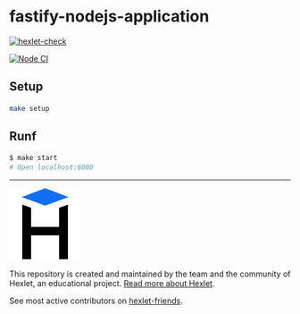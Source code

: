 # fastify-nodejs-application
[![hexlet-check](https://github.com/Disday/backend-project-6/actions/workflows/hexlet-check.yml/badge.svg)](https://github.com/Disday/backend-project-6/actions/workflows/hexlet-check.yml)

[![Node CI](https://github.com/Disday/backend-project-6/actions/workflows/nodejs.yml/badge.svg)](https://github.com/Disday/backend-project-6/actions/workflows/nodejs.yml)
## Setup

```bash
make setup
```

## Runf

```bash
$ make start
# Open localhost:6000
```

---

[![Hexlet Ltd. logo](https://raw.githubusercontent.com/Hexlet/assets/master/images/hexlet_logo128.png)](https://hexlet.io?utm_source=github&utm_medium=link&utm_campaign=fastify-nodejs-application)

This repository is created and maintained by the team and the community of Hexlet, an educational project. [Read more about Hexlet](https://hexlet.io?utm_source=github&utm_medium=link&utm_campaign=fastify-nodejs-application).

See most active contributors on [hexlet-friends](https://friends.hexlet.io/).
